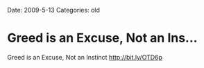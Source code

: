 Date: 2009-5-13
Categories: old

# Greed is an Excuse, Not an Ins...

Greed is an Excuse, Not an Instinct <a href="http://bit.ly/OTD6p" rel="nofollow">http://bit.ly/OTD6p</a>
